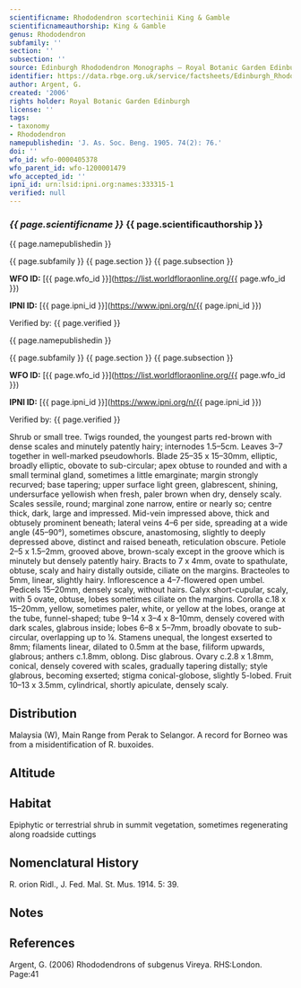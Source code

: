 ```yaml
---
scientificname: Rhododendron scortechinii King & Gamble
scientificnameauthorship: King & Gamble
genus: Rhododendron
subfamily: ''
section: ''
subsection: ''
source: Edinburgh Rhododendron Monographs – Royal Botanic Garden Edinburgh
identifier: https://data.rbge.org.uk/service/factsheets/Edinburgh_Rhododendron_Monographs.xhtml
author: Argent, G.
created: '2006'
rights holder: Royal Botanic Garden Edinburgh
license: ''
tags:
- taxonomy
- Rhododendron
namepublishedin: 'J. As. Soc. Beng. 1905. 74(2): 76.'
doi: ''
wfo_id: wfo-0000405378
wfo_parent_id: wfo-1200001479
wfo_accepted_id: ''
ipni_id: urn:lsid:ipni.org:names:333315-1
verified: null
---
```

### _{{ page.scientificname }}_ {{ page.scientificauthorship }}
 {{ page.namepublishedin }}

{{ page.subfamily }} {{ page.section }} {{ page.subsection }}

**WFO ID:** [{{ page.wfo_id }}](https://list.worldfloraonline.org/{{ page.wfo_id }})

**IPNI ID:** [{{ page.ipni_id }}](https://www.ipni.org/n/{{ page.ipni_id }})

Verified by: {{ page.verified }}

 {{ page.namepublishedin }}

{{ page.subfamily }} {{ page.section }} {{ page.subsection }}

**WFO ID:** [{{ page.wfo_id }}](https://list.worldfloraonline.org/{{ page.wfo_id }})

**IPNI ID:** [{{ page.ipni_id }}](https://www.ipni.org/n/{{ page.ipni_id }})

Verified by: {{ page.verified }}



Shrub or small tree. Twigs rounded, the youngest parts red-brown with dense scales and minutely patently hairy; internodes 1.5–5cm. Leaves 3–7 together in well-marked pseudowhorls. Blade 25–35 x 15–30mm, elliptic, broadly elliptic, obovate to sub-circular; apex obtuse to rounded and with a small terminal gland, sometimes a little emarginate; margin strongly recurved; base tapering; upper surface light green, glabrescent, shining, undersurface yellowish when fresh, paler brown when dry, densely scaly. Scales sessile, round; marginal zone narrow, entire or nearly so; centre thick, dark, large and impressed. Mid-vein impressed above, thick and obtusely prominent beneath; lateral veins 4–6 per side, spreading at a wide angle (45–90°), sometimes obscure, anastomosing, slightly to deeply depressed above, distinct and raised beneath, reticulation obscure. Petiole 2–5 x 1.5–2mm, grooved above, brown-scaly except in the groove which is minutely but densely patently hairy. Bracts to 7 x 4mm, ovate to spathulate, obtuse, scaly and hairy distally outside, ciliate on the margins. Bract­eoles to 5mm, linear, slightly hairy. Inflorescence a 4–7-flowered open umbel. Pedicels 15–20mm, densely scaly, without hairs. Calyx short-cupular, scaly, with 5 ovate, obtuse, lobes sometimes ciliate on the margins. Corolla c.18 x 15–20mm, yellow, sometimes paler, white, or yellow at the lobes, orange at the tube, funnel-shaped; tube 9–14 x 3–4 x 8–10mm, densely covered with dark scales, glabrous inside; lobes 6–8 x 5–7mm, broadly obovate to sub-circular, overlapping up to ¼. Stamens unequal, the longest exserted to 8mm; filaments linear, dilated to 0.5mm at the base, filiform upwards, glabrous; anthers c.1.8mm, oblong. Disc glabrous. Ovary c.2.8 x 1.8mm, conical, densely covered with scales, gradually tapering distally; style glabrous, becoming exserted; stigma conical-globose, slightly 5-lobed. Fruit 10–13 x 3.5mm, cylindrical, shortly apiculate, densely scaly.

## Distribution
Malaysia (W), Main Range from Perak to Selangor. A record for Borneo was from a misidentification of R. buxoides.

## Altitude


## Habitat
Epiphytic or terrestrial shrub in summit vegetation, sometimes regenerating along roadside cuttings

## Nomenclatural History
R. orion Ridl., J. Fed. Mal. St. Mus. 1914. 5: 39.
                       
## Notes


## References

Argent, G. (2006) Rhododendrons of subgenus Vireya. RHS:London. Page:41
